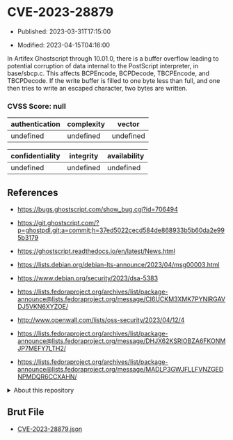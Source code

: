 # CVE-2023-28879

- Published: 2023-03-31T17:15:00

- Modified: 2023-04-15T04:16:00

In Artifex Ghostscript through 10.01.0, there is a buffer overflow leading to potential corruption of data internal to the PostScript interpreter, in base/sbcp.c. This affects BCPEncode, BCPDecode, TBCPEncode, and TBCPDecode. If the write buffer is filled to one byte less than full, and one then tries to write an escaped character, two bytes are written.

### CVSS Score: **null**

| authentication | complexity | vector |
| --- | --- | --- |
| undefined | undefined | undefined |

| confidentiality | integrity | availability |
| --- | --- | --- |
| undefined | undefined | undefined |

## References

* https://bugs.ghostscript.com/show_bug.cgi?id=706494

* https://git.ghostscript.com/?p=ghostpdl.git;a=commit;h=37ed5022cecd584de868933b5b60da2e995b3179

* https://ghostscript.readthedocs.io/en/latest/News.html

* https://lists.debian.org/debian-lts-announce/2023/04/msg00003.html

* https://www.debian.org/security/2023/dsa-5383

* https://lists.fedoraproject.org/archives/list/package-announce@lists.fedoraproject.org/message/CI6UCKM3XMK7PYNIRGAVDJ5VKN6XYZOE/

* http://www.openwall.com/lists/oss-security/2023/04/12/4

* https://lists.fedoraproject.org/archives/list/package-announce@lists.fedoraproject.org/message/DHJX62KSRIOBZA6FKONMJP7MEFY7LTH2/

* https://lists.fedoraproject.org/archives/list/package-announce@lists.fedoraproject.org/message/MADLP3GWJFLLFVNZGEDNPMDQR6CCXAHN/

<details>
<summary>About this repository</summary> 

  This repository is part of the project [Live Hack CVE](https://github.com/Live-Hack-CVE). Main website can be found [www.live-hack.org](https://www.live-hack.org) 
  
  Made by [Sn0wAlice](https://github.com/Sn0wAlice) for the people that care about security and need to have a feed of the latest CVEs. Hope you enjoy it, don't forget to star the repo and follow me on [Twitter](https://twitter.com/Sn0wAlice) and [Github](https://github.com/Sn0wAlice). And that is my [personnal website](https://www.alice-snow.me/)

  - [Home Page](https://github.com/Live-Hack-CVE)
  - [Framework](https://github.com/Live-Hack-CVE/cve-framework)
  - [CVE database](https://github.com/Live-Hack-CVE/full_database)
  - [Changelog](https://github.com/Live-Hack-CVE/Changelog)
</details>

## Brut File

* [CVE-2023-28879.json](https://raw.githubusercontent.com/Live-Hack-CVE/full_database/main/cves/2023/CVE-2023-28879.json)

